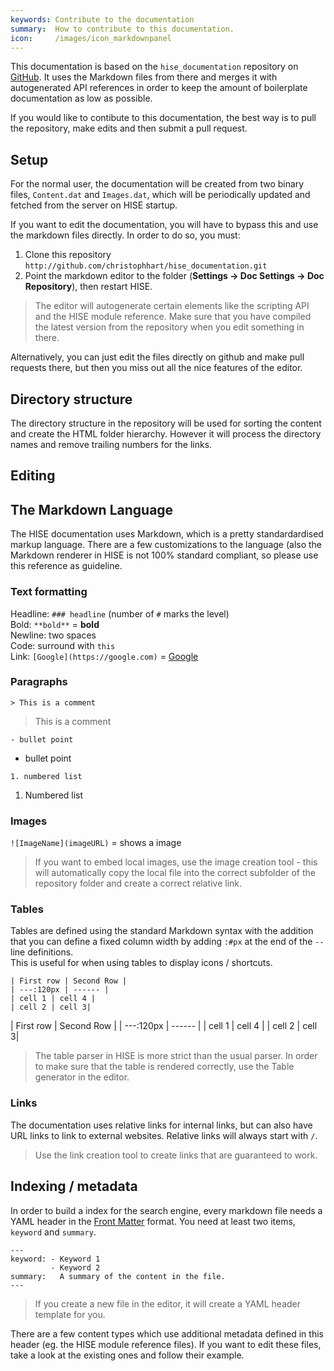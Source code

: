 ```yaml
---
keywords: Contribute to the documentation
summary:  How to contribute to this documentation.
icon:     /images/icon_markdownpanel
---
```


This documentation is based on the `hise_documentation` repository on [GitHub](http://github.com/christophhart/hise_documentation/). 
It uses the Markdown files from there and merges it with autogenerated API references in order to keep the amount of boilerplate documentation as low as possible.

If you would like to contibute to this documentation, the best way is to pull the repository, make edits and then submit a pull request.

## Setup

For the normal user, the documentation will be created from two binary files, `Content.dat` and `Images.dat`, which will be 
periodically updated and fetched from the server on HISE startup.

If you want to edit the documentation, you will have to bypass this and use the markdown files directly. In order to do so, you must:

1. Clone this repository `http://github.com/christophhart/hise_documentation.git`
3. Point the markdown editor to the folder (**Settings -> Doc Settings -> Doc Repository**), then restart HISE.

> The editor will autogenerate certain elements like the scripting API and the HISE module reference. Make sure that you have compiled the latest version from the repository when you edit something in there.

Alternatively, you can just edit the files directly on github and make pull requests there, but then you miss out all the nice features of the editor.

## Directory structure

The directory structure in the repository will be used for sorting the content and create the HTML folder hierarchy. However it will process the directory names and remove trailing numbers for the links.


## Editing

## The Markdown Language

The HISE documentation uses Markdown, which is a pretty standardardised markup language. There are a few customizations to the language (also the Markdown renderer in HISE is not 100% standard compliant, so please use this reference as guideline.

### Text formatting

Headline: `### headline` (number of `#` marks the level)  
Bold: `**bold**` = **bold**  
Newline: two spaces  
Code: surround with `this`  
Link: `[Google](https://google.com)` = [Google](https://google.com)

### Paragraphs

`> This is a comment`
> This is a comment  

`- bullet point`

- bullet point

`1. numbered list`
1. Numbered list

### Images

`![ImageName](imageURL)` = shows a image

> If you want to embed local images, use the image creation tool - this will automatically copy the local file into the correct subfolder of the repository folder and create a correct relative link.


### Tables

Tables are defined using the standard Markdown syntax with the addition that you can define a fixed column width by adding `:#px` at the end of the `--` line definitions.  
This is useful for when using tables to display icons / shortcuts.


```
| First row | Second Row |
| ---:120px | ------ |
| cell 1 | cell 4 |
| cell 2 | cell 3|
```

| First row | Second Row |
| ---:120px | ------ |
| cell 1 | cell 4 |
| cell 2 | cell 3|

> The table parser in HISE is more strict than the usual parser. In order to make sure that the table is rendered correctly, use the Table generator in the editor.



### Links

The documentation uses relative links for internal links, but can also have URL links to link to external websites. 
Relative links will always start with `/`. 

> Use the link creation tool to create links that are guaranteed to work.

## Indexing / metadata

In order to build a index for the search engine, every markdown file needs a YAML header in the [Front Matter](https://jekyllrb.com/docs/front-matter/) format. You need at least two items, `keyword` and `summary`.

```
---
keyword: - Keyword 1
         - Keyword 2
summary:   A summary of the content in the file.
---
```

> If you create a new file in the editor, it will create a YAML header template for you.

There are a few content types which use additional metadata defined in this header (eg. the HISE module reference files). If you want to edit these files, take a look at the existing ones and follow their example.